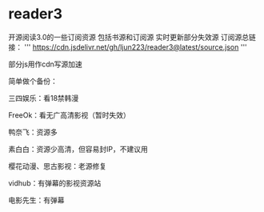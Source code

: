 # reader3
开源阅读3.0的一些订阅资源
包括书源和订阅源
实时更新部分失效源
订阅源总链接：
'''
https://cdn.jsdelivr.net/gh/ljun223/reader3@latest/source.json
'''

部分js用作cdn写源加速

简单做个备份：

三四娱乐：看18禁韩漫

FreeOk：看无广高清影视（暂时失效）

鸭奈飞：资源多

素白白：资源少高清，但容易封IP，不建议用

樱花动漫、思古影视：老源修复

vidhub：有弹幕的影视资源站

电影先生：有弹幕
